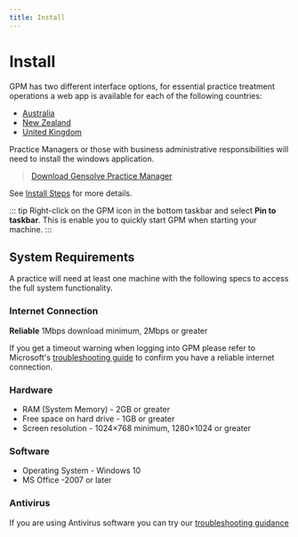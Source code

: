 ```yaml
---
title: Install
---
```


# Install

GPM has two different interface options, for essential practice treatment operations a web app is available for each of the following countries:

- [Australia](https://augpm.gensolve.com/index.html)
- [New Zealand](https://nzgpm.gensolve.com/index.html)
- [United Kingdom](https://ukgpm.gensolve.com/index.html)

Practice Managers or those with business administrative responsibilities will need to install the windows application.

> [Download Gensolve Practice Manager](http://software.gensolve.com/gpmuk/install.htm)

See [Install Steps](http://docs.gensolve.com/help/gpm_uk/desktop/Processes/Installation___Troubleshooting/Installation.htm?rhtocid=7.1#) for more details.

::: tip
Right-click on the GPM icon in the bottom taskbar and select **Pin to taskbar**. This is enable you to quickly start GPM when starting your machine.
:::

## System Requirements

A practice will need at least one machine with the following specs to access the full system functionality.

### Internet Connection

**Reliable** 1Mbps download minimum, 2Mbps or greater

If you get a timeout warning when logging into GPM please refer to Microsoft's [troubleshooting guide](https://support.microsoft.com/en-us/help/936211/how-to-troubleshoot-network-connectivity-problems-in-internet-explorer) to confirm you have a reliable internet connection.

### Hardware

- RAM (System Memory) - 2GB or greater
- Free space on hard drive - 1GB or greater
- Screen resolution - 1024×768 minimum, 1280×1024 or greater

### Software

- Operating System - Windows 10
- MS Office -2007 or later

### Antivirus

If you are using Antivirus software you can try our [troubleshooting guidance](./antivirus/)
